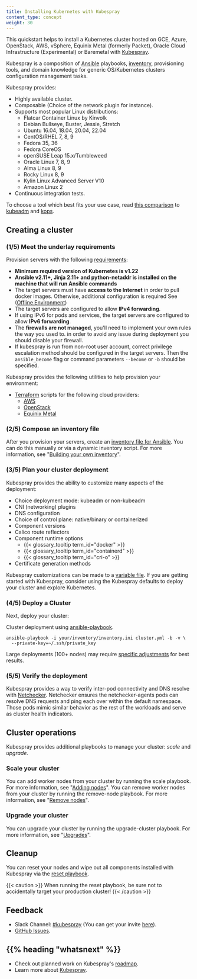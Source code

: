 ```yaml
---
title: Installing Kubernetes with Kubespray
content_type: concept
weight: 30
---
```


<!-- overview -->

This quickstart helps to install a Kubernetes cluster hosted on GCE, Azure, OpenStack, AWS, vSphere, Equinix Metal (formerly Packet), Oracle Cloud Infrastructure (Experimental) or Baremetal with [Kubespray](https://github.com/kubernetes-sigs/kubespray).

Kubespray is a composition of [Ansible](https://docs.ansible.com/) playbooks, [inventory](https://github.com/kubernetes-sigs/kubespray/blob/master/docs/ansible.md#inventory), provisioning tools, and domain knowledge for generic OS/Kubernetes clusters configuration management tasks. 

Kubespray provides:
* Highly available cluster.
* Composable (Choice of the network plugin for instance).
* Supports most popular Linux distributions:
  - Flatcar Container Linux by Kinvolk
  - Debian Bullseye, Buster, Jessie, Stretch
  - Ubuntu 16.04, 18.04, 20.04, 22.04
  - CentOS/RHEL 7, 8, 9
  - Fedora 35, 36
  - Fedora CoreOS
  - openSUSE Leap 15.x/Tumbleweed
  - Oracle Linux 7, 8, 9
  - Alma Linux 8, 9
  - Rocky Linux 8, 9
  - Kylin Linux Advanced Server V10
  - Amazon Linux 2
* Continuous integration tests.

To choose a tool which best fits your use case, read [this comparison](https://github.com/kubernetes-sigs/kubespray/blob/master/docs/comparisons.md) to
[kubeadm](/docs/kubernetes/en/reference/setup-tools/kubeadm/) and [kops](/docs/kubernetes/en/setup/production-environment/tools/kops/).

<!-- body -->

## Creating a cluster

### (1/5) Meet the underlay requirements

Provision servers with the following [requirements](https://github.com/kubernetes-sigs/kubespray#requirements):

* **Minimum required version of Kubernetes is v1.22**
* **Ansible v2.11+, Jinja 2.11+ and python-netaddr is installed on the machine that will run Ansible commands**
* The target servers must have **access to the Internet** in order to pull docker images. Otherwise, additional configuration is required See ([Offline Environment](https://github.com/kubernetes-sigs/kubespray/blob/master/docs/offline-environment.md))
* The target servers are configured to allow **IPv4 forwarding**.
* If using IPv6 for pods and services, the target servers are configured to allow **IPv6 forwarding**.
* The **firewalls are not managed**, you'll need to implement your own rules the way you used to. in order to avoid any issue during deployment you should disable your firewall.
* If kubespray is run from non-root user account, correct privilege escalation method should be configured in the target servers. Then the `ansible_become` flag or command parameters `--become` or `-b` should be specified.

Kubespray provides the following utilities to help provision your environment:

* [Terraform](https://www.terraform.io/) scripts for the following cloud providers:
  * [AWS](https://github.com/kubernetes-sigs/kubespray/tree/master/contrib/terraform/aws)
  * [OpenStack](https://github.com/kubernetes-sigs/kubespray/tree/master/contrib/terraform/openstack)
  * [Equinix Metal](https://github.com/kubernetes-sigs/kubespray/tree/master/contrib/terraform/metal)

### (2/5) Compose an inventory file

After you provision your servers, create an [inventory file for Ansible](https://docs.ansible.com/ansible/latest/network/getting_started/first_inventory.html). You can do this manually or via a dynamic inventory script. For more information, see "[Building your own inventory](https://github.com/kubernetes-sigs/kubespray/blob/master/docs/getting-started.md#building-your-own-inventory)".

### (3/5) Plan your cluster deployment

Kubespray provides the ability to customize many aspects of the deployment:

* Choice deployment mode: kubeadm or non-kubeadm
* CNI (networking) plugins
* DNS configuration
* Choice of control plane: native/binary or containerized
* Component versions
* Calico route reflectors
* Component runtime options
  * {{< glossary_tooltip term_id="docker" >}}
  * {{< glossary_tooltip term_id="containerd" >}}
  * {{< glossary_tooltip term_id="cri-o" >}}
* Certificate generation methods

Kubespray customizations can be made to a [variable file](https://docs.ansible.com/ansible/latest/user_guide/playbooks_variables.html). If you are getting started with Kubespray, consider using the Kubespray defaults to deploy your cluster and explore Kubernetes.

### (4/5) Deploy a Cluster

Next, deploy your cluster:

Cluster deployment using [ansible-playbook](https://github.com/kubernetes-sigs/kubespray/blob/master/docs/getting-started.md#starting-custom-deployment).

```shell
ansible-playbook -i your/inventory/inventory.ini cluster.yml -b -v \
  --private-key=~/.ssh/private_key
```

Large deployments (100+ nodes) may require [specific adjustments](https://github.com/kubernetes-sigs/kubespray/blob/master/docs/large-deployments.md) for best results.

### (5/5) Verify the deployment

Kubespray provides a way to verify inter-pod connectivity and DNS resolve with [Netchecker](https://github.com/kubernetes-sigs/kubespray/blob/master/docs/netcheck.md). Netchecker ensures the netchecker-agents pods can resolve DNS requests and ping each over within the default namespace. Those pods mimic similar behavior as the rest of the workloads and serve as cluster health indicators.

## Cluster operations

Kubespray provides additional playbooks to manage your cluster: _scale_ and _upgrade_.

### Scale your cluster

You can add worker nodes from your cluster by running the scale playbook. For more information, see "[Adding nodes](https://github.com/kubernetes-sigs/kubespray/blob/master/docs/getting-started.md#adding-nodes)".
You can remove worker nodes from your cluster by running the remove-node playbook. For more information, see "[Remove nodes](https://github.com/kubernetes-sigs/kubespray/blob/master/docs/getting-started.md#remove-nodes)".

### Upgrade your cluster

You can upgrade your cluster by running the upgrade-cluster playbook. For more information, see "[Upgrades](https://github.com/kubernetes-sigs/kubespray/blob/master/docs/upgrades.md)".

## Cleanup

You can reset your nodes and wipe out all components installed with Kubespray via the [reset playbook](https://github.com/kubernetes-sigs/kubespray/blob/master/reset.yml).

{{< caution >}}
When running the reset playbook, be sure not to accidentally target your production cluster!
{{< /caution >}}

## Feedback

* Slack Channel: [#kubespray](https://kubernetes.slack.com/messages/kubespray/) (You can get your invite [here](https://slack.k8s.io/)).
* [GitHub Issues](https://github.com/kubernetes-sigs/kubespray/issues).

## {{% heading "whatsnext" %}}

* Check out planned work on Kubespray's [roadmap](https://github.com/kubernetes-sigs/kubespray/blob/master/docs/roadmap.md).
* Learn more about [Kubespray](https://github.com/kubernetes-sigs/kubespray).
